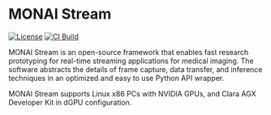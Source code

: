 # MONAI Stream

[![License](https://img.shields.io/badge/license-Apache%202.0-green.svg)](https://opensource.org/licenses/Apache-2.0)
[![CI Build](https://github.com/Project-MONAI/monai-stream-experimental/actions/workflows/pr.yml/badge.svg)](https://github.com/Project-MONAI/monai-stream-experimental/actions/workflows/pr.yml)

MONAI Stream is an open-source framework that enables fast research prototyping
for real-time streaming applications for medical imaging. The software abstracts
the details of frame capture, data transfer, and inference techniques in an
optimized and easy to use Python API wrapper.

MONAI Stream supports Linux x86 PCs with NVIDIA GPUs, and Clara AGX Developer
Kit in dGPU configuration.

